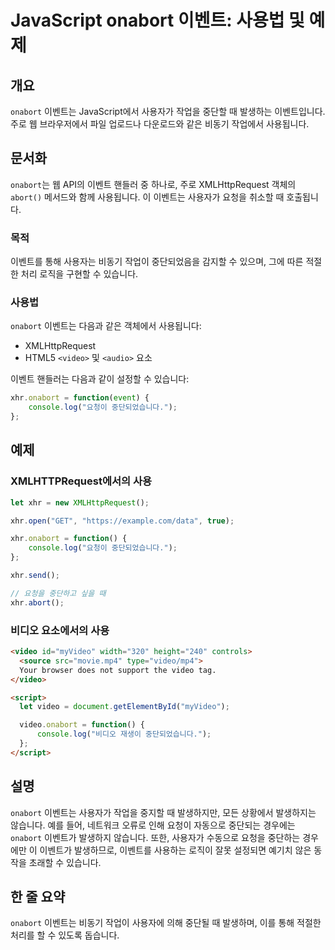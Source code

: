 <!--
Meta Description: # JavaScript onabort 이벤트: 사용법 및 예제 ## 개요 `onabort` 이벤트는 JavaScript에서 사용자가 작업을 중단할 때 발생하는 이벤트입니다. 주로 웹 브라우저에서 파일 업로드나 다운로드와 같은 비동기 작업에서 사용됩니다. ## 문서화 `...
Meta Keywords: onabort, video, xhr, 이벤트는, 사용자가
-->

# JavaScript onabort 이벤트: 사용법 및 예제

## 개요
`onabort` 이벤트는 JavaScript에서 사용자가 작업을 중단할 때 발생하는 이벤트입니다. 주로 웹 브라우저에서 파일 업로드나 다운로드와 같은 비동기 작업에서 사용됩니다.

## 문서화
`onabort`는 웹 API의 이벤트 핸들러 중 하나로, 주로 XMLHttpRequest 객체의 `abort()` 메서드와 함께 사용됩니다. 이 이벤트는 사용자가 요청을 취소할 때 호출됩니다. 

### 목적
이벤트를 통해 사용자는 비동기 작업이 중단되었음을 감지할 수 있으며, 그에 따른 적절한 처리 로직을 구현할 수 있습니다.

### 사용법
`onabort` 이벤트는 다음과 같은 객체에서 사용됩니다:
- XMLHttpRequest
- HTML5 `<video>` 및 `<audio>` 요소

이벤트 핸들러는 다음과 같이 설정할 수 있습니다:

```javascript
xhr.onabort = function(event) {
    console.log("요청이 중단되었습니다.");
};
```

## 예제
### XMLHTTPRequest에서의 사용

```javascript
let xhr = new XMLHttpRequest();

xhr.open("GET", "https://example.com/data", true);

xhr.onabort = function() {
    console.log("요청이 중단되었습니다.");
};

xhr.send();

// 요청을 중단하고 싶을 때
xhr.abort();
```

### 비디오 요소에서의 사용

```html
<video id="myVideo" width="320" height="240" controls>
  <source src="movie.mp4" type="video/mp4">
  Your browser does not support the video tag.
</video>

<script>
  let video = document.getElementById("myVideo");

  video.onabort = function() {
      console.log("비디오 재생이 중단되었습니다.");
  };
</script>
```

## 설명
`onabort` 이벤트는 사용자가 작업을 중지할 때 발생하지만, 모든 상황에서 발생하지는 않습니다. 예를 들어, 네트워크 오류로 인해 요청이 자동으로 중단되는 경우에는 `onabort` 이벤트가 발생하지 않습니다. 또한, 사용자가 수동으로 요청을 중단하는 경우에만 이 이벤트가 발생하므로, 이벤트를 사용하는 로직이 잘못 설정되면 예기치 않은 동작을 초래할 수 있습니다.

## 한 줄 요약
`onabort` 이벤트는 비동기 작업이 사용자에 의해 중단될 때 발생하며, 이를 통해 적절한 처리를 할 수 있도록 돕습니다.